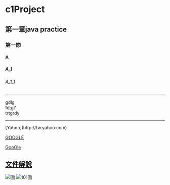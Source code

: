 # c1Project
## 第一章java practice
### 第一節
#### A
##### A_1
###### A_1_1

<hr>
gdlg<br>fd;gl'<br>trtgrdy

<hr>
[Yahoo](http://tw.yahoo.com)

[GOOGLE]()





[GooGle](http://www.google.com)

## [文件解說](blog/index.html)
![圖]()
![101圖](pic/101.jpg)

